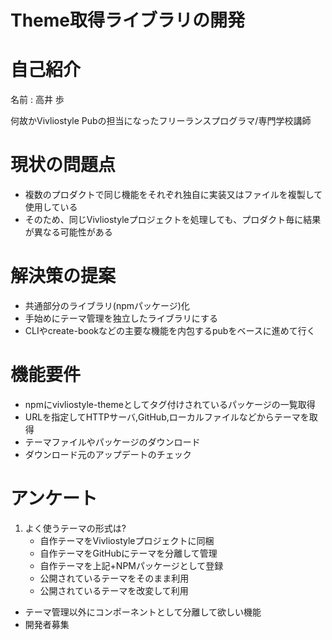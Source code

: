 # Theme取得ライブラリの開発

# 自己紹介

名前 : 高井 歩

何故かVivliostyle Pubの担当になったフリーランスプログラマ/専門学校講師

# 現状の問題点

* 複数のプロダクトで同じ機能をそれぞれ独自に実装又はファイルを複製して使用している
* そのため、同じVivliostyleプロジェクトを処理しても、プロダクト毎に結果が異なる可能性がある

# 解決策の提案

* 共通部分のライブラリ(npmパッケージ)化
* 手始めにテーマ管理を独立したライブラリにする
* CLIやcreate-bookなどの主要な機能を内包するpubをベースに進めて行く

# 機能要件

* npmにvivliostyle-themeとしてタグ付けされているパッケージの一覧取得
* URLを指定してHTTPサーバ,GitHub,ローカルファイルなどからテーマを取得
* テーマファイルやパッケージのダウンロード
* ダウンロード元のアップデートのチェック

# アンケート

1. よく使うテーマの形式は?
    * 自作テーマをVivliostyleプロジェクトに同梱
    * 自作テーマをGitHubにテーマを分離して管理
    * 自作テーマを上記+NPMパッケージとして登録
    * 公開されているテーマをそのまま利用
    * 公開されているテーマを改変して利用
* テーマ管理以外にコンポーネントとして分離して欲しい機能
* 開発者募集
